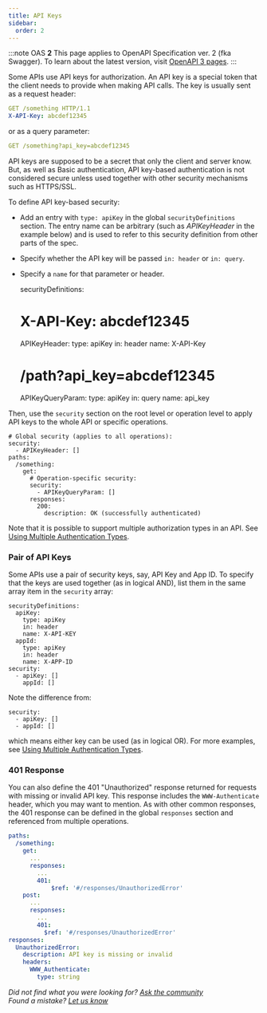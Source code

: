 ```yaml
---
title: API Keys
sidebar:
  order: 2
---
```


:::note
OAS **2** This page applies to OpenAPI Specification ver. 2 (fka Swagger). To learn about the latest version, visit [OpenAPI 3 pages](/specification/authentication/api-keys/).
:::

Some APIs use API keys for authorization. An API key is a special token that the client needs to provide when making API calls. The key is usually sent as a request header:

```yaml
GET /something HTTP/1.1
X-API-Key: abcdef12345
```

or as a query parameter:

```yaml
GET /something?api_key=abcdef12345
```

API keys are supposed to be a secret that only the client and server know. But, as well as Basic authentication, API key-based authentication is not considered secure unless used together with other security mechanisms such as HTTPS/SSL.

To define API key-based security:

- Add an entry with `type: apiKey` in the global `securityDefinitions` section. The entry name can be arbitrary (such as _APIKeyHeader_ in the example below) and is used to refer to this security definition from other parts of the spec.
- Specify whether the API key will be passed `in: header` or `in: query`.
- Specify a `name` for that parameter or header.

  securityDefinitions:

  # X-API-Key: abcdef12345

  APIKeyHeader:
  type: apiKey
  in: header
  name: X-API-Key

  # /path?api_key=abcdef12345

  APIKeyQueryParam:
  type: apiKey
  in: query
  name: api_key

Then, use the `security` section on the root level or operation level to apply API keys to the whole API or specific operations.

    # Global security (applies to all operations):
    security:
      - APIKeyHeader: []
    paths:
      /something:
        get:
          # Operation-specific security:
          security:
            - APIKeyQueryParam: []
          responses:
            200:
              description: OK (successfully authenticated)

Note that it is possible to support multiple authorization types in an API. See [Using Multiple Authentication Types](/specification/20/authentication/#multiple).

### Pair of API Keys

Some APIs use a pair of security keys, say, API Key and App ID. To specify that the keys are used together (as in logical AND), list them in the same array item in the `security` array:

    securityDefinitions:
      apiKey:
        type: apiKey
        in: header
        name: X-API-KEY
      appId:
        type: apiKey
        in: header
        name: X-APP-ID
    security:
      - apiKey: []
        appId: []

Note the difference from:

    security:
      - apiKey: []
      - appId: []

which means either key can be used (as in logical OR). For more examples, see [Using Multiple Authentication Types](/specification/20/authentication/#multiple).

### 401 Response

You can also define the 401 "Unauthorized" response returned for requests with missing or invalid API key. This response includes the `WWW-Authenticate` header, which you may want to mention. As with other common responses, the 401 response can be defined in the global `responses` section and referenced from multiple operations.

```yaml
paths:
  /something:
    get:
      ...
      responses:
        ...
        401:
            $ref: '#/responses/UnauthorizedError'
    post:
      ...
      responses:
        ...
        401:
          $ref: '#/responses/UnauthorizedError'
responses:
  UnauthorizedError:
    description: API key is missing or invalid
    headers:
      WWW_Authenticate:
        type: string
```

_Did not find what you were looking for? [Ask the community](https://community.smartbear.com/t5/Swagger-Open-Source-Tools/bd-p/SwaggerOSTools)  
Found a mistake? [Let us know](https://github.com/swagger-api/swagger.io/issues)_
